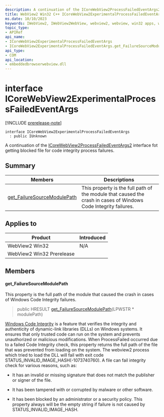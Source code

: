 ```yaml
---
description: A continuation of the ICoreWebView2ProcessFailedEventArgs2 interface fot getting blocked file for code integrity process failures.
title: WebView2 Win32 C++ ICoreWebView2ExperimentalProcessFailedEventArgs
ms.date: 10/10/2023
keywords: IWebView2, IWebView2WebView, webview2, webview, win32 apps, win32, edge, ICoreWebView2, ICoreWebView2Controller, browser control, edge html, ICoreWebView2ExperimentalProcessFailedEventArgs
topic_type: 
- APIRef
api_name:
- ICoreWebView2ExperimentalProcessFailedEventArgs
- ICoreWebView2ExperimentalProcessFailedEventArgs.get_FailureSourceModulePath
api_type:
- COM
api_location:
- embeddedbrowserwebview.dll
---
```


# interface ICoreWebView2ExperimentalProcessFailedEventArgs

[!INCLUDE [prerelease-note](../includes/prerelease-note.md)]

```
interface ICoreWebView2ExperimentalProcessFailedEventArgs
  : public IUnknown
```

A continuation of the [ICoreWebView2ProcessFailedEventArgs2](icorewebview2processfailedeventargs2.md) interface fot getting blocked file for code integrity process failures.

## Summary

 Members                        | Descriptions
--------------------------------|---------------------------------------------
[get_FailureSourceModulePath](#get_failuresourcemodulepath) | This property is the full path of the module that caused the crash in cases of Windows Code Integrity failures.

## Applies to

Product                         | Introduced
--------------------------------|---------------------------------------------
WebView2 Win32            |    N/A
WebView2 Win32 Prerelease |    

## Members

#### get_FailureSourceModulePath

This property is the full path of the module that caused the crash in cases of Windows Code Integrity failures.

> public HRESULT [get_FailureSourceModulePath](#get_failuresourcemodulepath)(LPWSTR * modulePath)

[Windows Code Integrity](/mem/intune/user-help/you-need-to-enable-code-integrity) is a feature that verifies the integrity and authenticity of dynamic-link libraries (DLLs) on Windows systems. It ensures that only trusted code can run on the system and prevents unauthorized or malicious modifications. When ProcessFailed occurred due to a failed Code Integrity check, this property returns the full path of the file that was prevented from loading on the system. The webview2 process which tried to load the DLL will fail with exit code STATUS_INVALID_IMAGE_HASH(-1073740760). A file can fail integrity check for various reasons, such as:

* It has an invalid or missing signature that does not match the publisher or signer of the file.

* It has been tampered with or corrupted by malware or other software.

* It has been blocked by an administrator or a security policy. This property always will be the empty string if failure is not caused by STATUS_INVALID_IMAGE_HASH.

